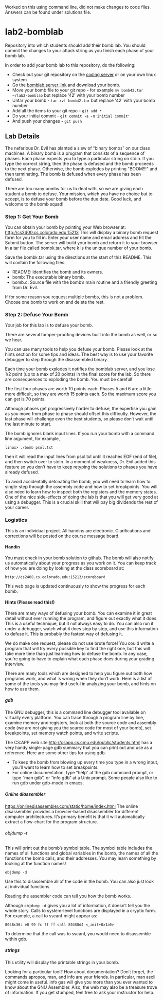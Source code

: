 Worked on this using command line, did not make changes to code files. Answers can be found under solutions file.
# lab2-bomblab
Repository into which students should add their bomb lab. You should commit the changes to your attack string as you finish each phase of your bomb lab.

In order to add your bomb lab to this repository, do the following:
* Check out your git repository on the [coding server](https://coding.csel.io) or on your own linux system
* Go the [bomblab server link](http://cs2400.cs.colorado.edu:15213/) and download your bomb.
* Move your bomb file to your git repo - for example `mv bomb42.tar ~/lab2-bomblab` but replace '42' with your bomb number
* Untar your bomb - `tar xvf bomb42.tar` but replace '42' with your bomb number
* Add all the items to your git repo - `git add *`
* Do your initial commit - `git commit -a -m'initial commit'`
* And push your changes - `git push`

## Lab Details
The nefarious Dr. Evil has planted a slew of “binary bombs” on our class machines. A binary bomb is a program that consists of a sequence of phases. Each phase expects you to type a particular string on stdin. If you type the correct string, then the phase is defused and the bomb proceeds to the next phase. Otherwise, the bomb explodes by printing "BOOM!!!" and then terminating. The bomb is defused when every phase has been defused.

There are too many bombs for us to deal with, so we are giving each student a bomb to defuse. Your mission, which you have no choice but to accept, is to defuse your bomb before the due date. Good luck, and welcome to the bomb squad!

### Step 1: Get Your Bomb
You can obtain your bomb by pointing your Web browser at:
    http://cs2400.cs.colorado.edu:15213
This will display a binary bomb request form for you to fill in. Enter your user name and email address and hit the Submit button. The server will build your bomb and return it to your browser in a tar file called bombk.tar, where k is the unique number of your bomb.

Save the bombk.tar using the directions at the start of this README. This will contain the following files:

* README: Identifies the bomb and its owners.
* bomb: The executable binary bomb.
* bomb.c: Source file with the bomb’s main routine and a friendly greeting from Dr. Evil.

If for some reason you request multiple bombs, this is not a problem. Choose one bomb to work on and delete the rest.

### Step 2: Defuse Your Bomb
Your job for this lab is to defuse your bomb.

There are several  tamper-proofing devices built into the bomb as well, or so we hear.

You can use many tools to help you defuse your bomb. Please look at the hints section for some tips and ideas. The best way is to use your favorite debugger to step through the disassembled binary.

Each time your bomb explodes it notifies the bomblab server, and you lose 1/2 point (up to a max of 20 points) in the final score for the lab. So there are consequences to exploding the bomb. You must be careful!

The first four phases are worth 10 points each. Phases 5 and 6 are a little more difficult, so they are worth 15 points each. So the maximum score you can get is 70 points.

Although phases get progressively harder to defuse, the expertise you gain as you move from phase to phase should offset this difficulty. However, the last phase will challenge even the best students, so please don’t wait until the last minute to start.

The bomb ignores blank input lines. If you run your bomb with a command line argument, for example,

```
linux> ./bomb psol.txt
```

then it will read the input lines from psol.txt until it reaches EOF (end of file), and then switch over to stdin. In a moment of weakness, Dr. Evil added this feature so you don’t have to keep retyping the solutions to phases you have already defused.

To avoid accidentally detonating the bomb, you will need to learn how to single-step through the assembly code and how to set breakpoints. You will also need to learn how to inspect both the registers and the memory states. One of the nice side-effects of doing the lab is that you will get very good at using a debugger. This is a crucial skill that will pay big dividends the rest of your career.

### Logistics
This is an individual project. All handins are electronic. Clarifications and corrections will be posted on the course message board.

#### Handin
You must check in your bomb solution to github. The bomb will also notify us automatically about your progress as you work on it. You can keep track of how you are doing by looking at the class scoreboard at:

    http://cs2400.cs.colorado.edu:15213/scoreboard

This web page is updated continuously to show the progress for each bomb.

#### Hints (Please read this!)
There are many ways of defusing your bomb. You can examine it in great detail without ever running the program, and figure out exactly what it does. This is a useful technique, but it not always easy to do. You can also run it under a debugger, watch what it does step by step, and use this information to defuse it. This is probably the fastest way of defusing it.

We do make one request, please do not use brute force! You could write a program that will try every possible key to find the right one, but this will take more time than just learning how to defuse the bomb. In any case, you're going to have to explain what each phase does during your grading interview.

There are many tools which are designed to help you figure out both how programs work, and what is wrong when they don’t work. Here is a list of some of the tools you may find useful in analyzing your bomb, and hints on how to use them.

##### gdb

The GNU debugger, this is a command line debugger tool available on virtually every platform. You can trace through a program line by line, examine memory and registers, look at both the source code and assembly code (we are not giving you the source code for most of your bomb), set breakpoints, set memory watch points, and write scripts.

The CS:APP web site http://csapp.cs.cmu.edu/public/students.html has a very handy single-page gdb summary that you can print out and use as a reference. Here are some other tips for using gdb.

* To keep the bomb from blowing up every time you type in a wrong input, you’ll want to learn how to set breakpoints.
* For online documentation, type “help” at the gdb command prompt, or type “man gdb”, or “info gdb” at a Unix prompt. Some people also like to run gdb under gdb-mode in emacs.

##### Online diassembler

https://onlinedisassembler.com/static/home/index.html The online disassembler provides a browser-based disassembler for different computer architectures. It’s primary benefit is that it will automatically extract a flow-chart for the program structure.

###### objdump -t
This will print out the bomb’s symbol table. The symbol table includes the names of all functions and global variables in the bomb, the names of all the functions the bomb calls, and their addresses. You may learn something by looking at the function names!

```
objdump -d
```

Use this to disassemble all of the code in the bomb. You can also just look at individual functions.

Reading the assembler code can tell you how the bomb works.

Although `objdump -d` gives you a lot of information, it doesn’t tell you the whole story. Calls to system-level functions are displayed in a cryptic form. For example, a call to sscanf might appear as:

```
8048c36: e8 99 fc ff ff call 80488d4 <_init+0x1a0>
```
To determine that the call was to sscanf, you would need to disassemble within gdb.

##### strings

This utility will display the printable strings in your bomb.

Looking for a particular tool? How about documentation? Don’t forget, the commands apropos, man, and info are your friends. In particular, man ascii might come in useful. info gas will give you more than you ever wanted to know about the GNU Assembler. Also, the web may also be a treasure trove of information. If you get stumped, feel free to ask your instructor for help.
